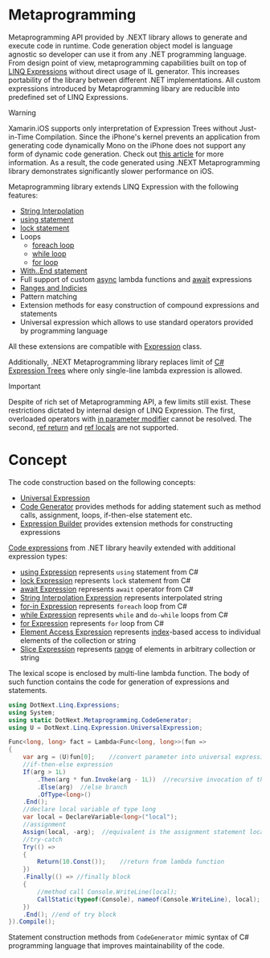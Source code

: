 Metaprogramming
====
Metaprogramming API provided by .NEXT library allows to generate and execute code in runtime. Code generation object model is language agnostic so developer can use it from any .NET programming language. From design point of view, metaprogramming capabilities built on top of [LINQ Expressions](https://docs.microsoft.com/en-us/dotnet/api/system.linq.expressions) without direct usage of IL generator. This increases portability of the library between different .NET implementations. All custom expressions introduced by Metaprogramming libary are reducible into predefined set of LINQ Expressions.

> [!WARNING]
> Xamarin.iOS supports only interpretation of Expression Trees without Just-in-Time Compilation. Since the iPhone's kernel prevents an application from generating code dynamically Mono on the iPhone does not support any form of dynamic code generation. Check out [this article](https://docs.microsoft.com/en-us/xamarin/ios/internals/limitations) for more information. As a result, the code generated using .NEXT Metaprogramming library demonstrates significantly slower performance on iOS.

Metaprogramming library extends LINQ Expression with the following features:
* [String Interpolation](https://docs.microsoft.com/en-us/dotnet/csharp/language-reference/tokens/interpolated)
* [using statement](https://docs.microsoft.com/en-us/dotnet/csharp/language-reference/keywords/using-statement)
* [lock statement](https://docs.microsoft.com/en-us/dotnet/csharp/language-reference/keywords/lock-statement)
* Loops
    * [foreach loop](https://docs.microsoft.com/en-us/dotnet/csharp/language-reference/keywords/foreach-in)
    * [while loop](https://docs.microsoft.com/en-us/dotnet/csharp/language-reference/keywords/while)
    * [for loop](https://docs.microsoft.com/en-us/dotnet/csharp/language-reference/keywords/for)
* [With..End statement](https://docs.microsoft.com/en-us/dotnet/visual-basic/language-reference/statements/with-end-with-statement)
* Full support of custom [async](https://docs.microsoft.com/en-us/dotnet/csharp/language-reference/keywords/async) lambda functions and [await](https://docs.microsoft.com/en-us/dotnet/csharp/language-reference/keywords/await) expressions
* [Ranges and Indicies](https://docs.microsoft.com/en-us/dotnet/csharp/language-reference/proposals/csharp-8.0/ranges)
* Pattern matching
* Extension methods for easy construction of compound expressions and statements
* Universal expression which allows to use standard operators provided by programming language

All these extensions are compatible with [Expression](https://docs.microsoft.com/en-us/dotnet/api/system.linq.expressions.expression) class.

Additionally, .NEXT Metaprogramming library replaces limit of [C# Expression Trees](https://docs.microsoft.com/en-us/dotnet/csharp/programming-guide/concepts/expression-trees/) where only single-line lambda expression is allowed.

> [!IMPORTANT]
> Despite of rich set of Metaprogramming API, a few limits still exist. These restrictions dictated by internal design of LINQ Expression. The first, overloaded operators with [in parameter modifier](https://docs.microsoft.com/en-us/dotnet/csharp/language-reference/keywords/in-parameter-modifier) cannot be resolved. The second, [ref return](https://docs.microsoft.com/en-us/dotnet/csharp/language-reference/keywords/ref#reference-return-values) and [ref locals](https://docs.microsoft.com/en-us/dotnet/csharp/language-reference/keywords/ref#ref-locals) are not supported.

# Concept
The code construction based on the following concepts:
* [Universal Expression](universal.md)
* [Code Generator](../../api/DotNext.Metaprogramming.CodeGenerator.yml) provides methods for adding statement such as method calls, assignment, loops, if-then-else statement etc.
* [Expression Builder](../../api/DotNext.Linq.Expressions.ExpressionBuilder.yml) provides extension methods for constructing expressions

[Code expressions](https://docs.microsoft.com/en-us/dotnet/api/system.linq.expressions) from .NET library heavily extended with additional expression types:
* [using Expression](../../api/DotNext.Linq.Expressions.UsingExpression.yml) represents `using` statement from C#
* [lock Expression](../../api/DotNext.Linq.Expressions.LockExpression.yml) represents `lock` statement from C#
* [await Expression](../../api/DotNext.Linq.Expressions.AwaitExpression.yml) represents `await` operator from C#
* [String Interpolation Expression](../../api/DotNext.Linq.Expressions.InterpolationExpression.yml) represents interpolated string
* [for-in Expression](../../api/DotNext.Linq.Expressions.ForEachExpression.yml) represents `foreach` loop from C#
* [while Expression](../../api/DotNext.Linq.Expressions.WhileExpression.yml) represents `while` and `do-while` loops from C#
* [for Expression](../../api/DotNext.Linq.Expressions.ForExpression.yml) represents `for` loop from C#
* [Element Access Expression](../../api/DotNext.Linq.Expressions.CollectionAccessExpression.yml) represents [index](https://docs.microsoft.com/en-us/dotnet/api/system.index)-based access to individual elements of the collection or string
* [Slice Expression](../../api/DotNext.Linq.Expressions.SliceExpression.yml) represents [range](https://docs.microsoft.com/en-us/dotnet/api/system.range) of elements in arbitrary collection or string

The lexical scope is enclosed by multi-line lambda function. The body of such function contains the code for generation of expressions and statements.

```csharp
using DotNext.Linq.Expressions;
using System;
using static DotNext.Metaprogramming.CodeGenerator;
using U = DotNext.Linq.Expression.UniversalExpression;

Func<long, long> fact = Lambda<Func<long, long>>(fun => 
{
    var arg = (U)fun[0];    //convert parameter into universal expression
    //if-then-else expression
    If(arg > 1L)
        .Then(arg * fun.Invoke(arg - 1L))  //recursive invocation of the current lambda function
        .Else(arg)  //else branch
        .OfType<long>()
    .End();
    //declare local variable of type long
    var local = DeclareVariable<long>("local");
    //assignment
    Assign(local, -arg);  //equivalent is the assignment statement local = -arg
    //try-catch
    Try(() => 
    {
        Return(10.Const());    //return from lambda function
    })
    .Finally(() => //finally block
    {  
        //method call Console.WriteLine(local);
        CallStatic(typeof(Console), nameof(Console.WriteLine), local);
    })
    .End(); //end of try block
}).Compile();
```

Statement construction methods from `CodeGenerator` mimic syntax of C# programming language that improves maintainability of the code.